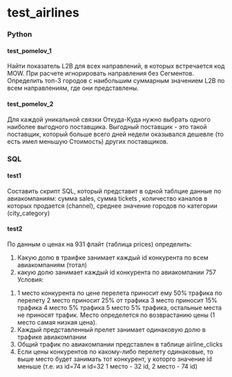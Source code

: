 # test_airlines
### Python
#### test_pomelov_1

Найти показатель L2B для всех направлений, в которых встречается код MOW. При расчете игнорировать направления без Сегментов.
Определить топ-3 городов с наибольшим суммарным значением L2B по всем направлениям, где они представлены.

#### test_pomelov_2
Для каждой уникальной связки Откуда-Куда нужно выбрать одного наиболее выгодного поставщика.
Выгодный поставщик - это такой поставщик, который больше всего дней недели оказывался дешевле (то есть имел меньшую Стоимость) других поставщиков.

### SQL
#### test1
Составить скрипт SQL, который представит в одной таблцие данные  по авиакомпаниям: 
сумма sales, сумма tickets , количество каналов в которых продается (channel), среднее значение городов по категории (city_category)

#### test2   	
По данным о ценах на 931 флайт (таблица prices) определить:
1) Какую долю в траифке занимает каждый id конкурента по всем  авиакомпаниям (тотал)
2) какую долю занимает каждый id конкурента по  авиакомпании 757
Условия:	
1. 1 место конкурента по цене перелета приносит ему 50% трафика по перелету 2 место приносит 25% от трафика 3 место приносит 15% трафика 4 место 5% трафика 5 место 5% трафика, остальные места не приносят трафик. Место определется по возврастанию цены (1 место самая низкая цена).	
2. Каждый представленный прелет занимает одинаковую долю в трафике авиакомпании 	
3. Общий трафик по авиакомпании представлен в таблице airline_clicks 	
4. Если цены конкурентов по какому-либо перелету одинаковые, то выше место будет занимать тот конкурент, у которго значение id меньше (т.е. из id=74 и id=32 1 место - 32 id, 2 место - 74 id)	
